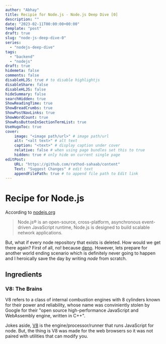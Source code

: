 ```yaml
---
author: "Abhay"
title: Recipie for Node.js - Node.js Deep Dive [0]
description: ""
date: "2023-02-11T00:00:00+00:00"
template: "post"
draft: true
slug: "node-js-deep-dive-0"
series:
  - "nodejs-deep-dive"
tags:
  - "backend"
  - "nodejs"
draft: true
hidemeta: false
comments: false
disableHLJS: true # to disable highlightjs
disableShare: false
disableHLJS: false
hideSummary: false
searchHidden: true
ShowReadingTime: true
ShowBreadCrumbs: true
ShowPostNavLinks: true
ShowWordCount: true
ShowRssButtonInSectionTermList: true
UseHugoToc: true
cover:
    image: "<image path/url>" # image path/url
    alt: "<alt text>" # alt text
    caption: "<text>" # display caption under cover
    relative: false # when using page bundles set this to true
    hidden: true # only hide on current single page
editPost:
    URL: "https://github.com/rathod-sahaab/content"
    Text: "Suggest Changes" # edit text
    appendFilePath: true # to append file path to Edit link
---
```


# Recipe for Node.js
According to [nodejs.org](https://nodejs.org/en/)
> Node.js® is an open-source, cross-platform, asynchronous event-driven JavaScript runtime, Node.js is designed to build scalable network applications.

But, what if every node repository that exists is deleted. How would we get there again?
First of all, no! because [deno](https://deno.land/).
However, lets prepare for another world ending scenario which is definitely never going to happen
and I heroically save the day by writing *node* from scratch.

## Ingredients
### V8: The Brains
V8 refers to a class of internal combustion engines with 8 cylinders known for their power and reliability,
whose name was conviniently stolen by Google for their
"open source high-performance JavaScript and WebAssembly engine, written in C++".

Jokes aside, [V8](https://v8.dev) is the engine/processor/runner that runs JavaScript for node. But, the thing is V8 was made for the web browsers so it was not paired with utilities that can modify you.


